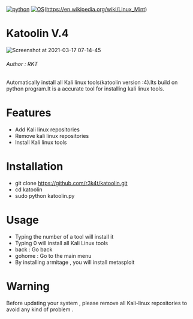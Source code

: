 
[![python](https://img.shields.io/badge/Program-Python-brightgreen.svg)](https://www.python.org/downloads/release/python/)
[![OS](https://img.shields.io/badge/Tested%20On-Ubuntu%20%7C%20Linuxmint-yellowgreen.svg)](https://en.wikipedia.org/wiki/Ubuntu)(https://en.wikipedia.org/wiki/Linux_Mint)
# Katoolin V.4

![Screenshot at 2021-03-17 07-14-45](https://user-images.githubusercontent.com/69615463/111402759-fcb8a180-86f5-11eb-9e33-e30ab832916c.png)

<h6>Author : RKT</h6>

Automatically install all Kali linux tools(katoolin version :4).Its build on python program.It is a accurate tool for installing kali linux tools.
# Features
- Add Kali linux repositories
- Remove kali linux repositories
- Install Kali linux tools


# Installation
- git clone https://github.com/r3k4t/katoolin.git
- cd katoolin
- sudo python katoolin.py

# Usage
- Typing the number of a tool will install it
- Typing 0 will install all Kali Linux tools
- back : Go back
- gohome : Go to the main menu
- By installing armitage , you will install metasploit

# Warning
Before updating your system , please remove all Kali-linux repositories to avoid any kind of problem .
